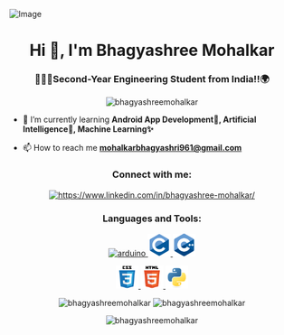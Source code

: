 ![Image](https://github.com/user-attachments/assets/61eefa96-95ed-4f7c-970f-b474cd01c84a)
<h1 align="center">Hi 👋, I'm Bhagyashree Mohalkar</h1>
<h3 align="center">👩🏽‍💻Second-Year Engineering Student from India!!🌍</h3>

<p align="center"> <img src="https://komarev.com/ghpvc/?username=bhagyashreemohalkar&label=Profile%20views&color=0e75b6&style=flat" alt="bhagyashreemohalkar" /> </p>

- 🌱 I’m currently learning **Android App Development📱, Artificial Intelligence🤖, Machine Learning✨**

- 📫 How to reach me **mohalkarbhagyashri961@gmail.com**

<h3 align="center">Connect with me:</h3>
<p align="center">
<a href="https://linkedin.com/in/https://www.linkedin.com/in/bhagyashree-mohalkar/" target="blank"><img align="center" src="https://raw.githubusercontent.com/rahuldkjain/github-profile-readme-generator/master/src/images/icons/Social/linked-in-alt.svg" alt="https://www.linkedin.com/in/bhagyashree-mohalkar/" height="30" width="40" /></a>
</p>

<h3 align="center">Languages and Tools:</h3>
<p align="center"> 
  <a href="https://www.arduino.cc/" target="_blank" rel="noreferrer"> <img src="https://cdn.worldvectorlogo.com/logos/arduino-1.svg" alt="arduino" width="40" height="40"/> </a> 
  <a href="https://www.cprogramming.com/" target="_blank" rel="noreferrer"> <img src="https://raw.githubusercontent.com/devicons/devicon/master/icons/c/c-original.svg" alt="c" width="40" height="40"/> </a> 
  <a href="https://www.w3schools.com/cpp/" target="_blank" rel="noreferrer"> <img src="https://raw.githubusercontent.com/devicons/devicon/master/icons/cplusplus/cplusplus-original.svg" alt="cplusplus" width="40" height="40"/> </a> 
</p>
<p align="center">
  <a href="https://www.w3schools.com/css/" target="_blank" rel="noreferrer"> <img src="https://raw.githubusercontent.com/devicons/devicon/master/icons/css3/css3-original-wordmark.svg" alt="css3" width="40" height="40"/> </a>
  <a href="https://www.w3.org/html/" target="_blank" rel="noreferrer"> <img src="https://raw.githubusercontent.com/devicons/devicon/master/icons/html5/html5-original-wordmark.svg" alt="html5" width="40" height="40"/> </a>
  <a href="https://www.python.org" target="_blank" rel="noreferrer"> <img src="https://raw.githubusercontent.com/devicons/devicon/master/icons/python/python-original.svg" alt="python" width="40" height="40"/> </a>
</p>

<p align="center">
  <img src="https://github-readme-stats.vercel.app/api/top-langs?username=bhagyashreemohalkar&show_icons=true&locale=en&layout=compact" alt="bhagyashreemohalkar" />
  <img src="https://github-readme-stats.vercel.app/api?username=bhagyashreemohalkar&show_icons=true&locale=en" alt="bhagyashreemohalkar" />
</p>

<p align="center">
  <img src="https://github-readme-streak-stats.herokuapp.com/?user=bhagyashreemohalkar&" alt="bhagyashreemohalkar" />
</p>
